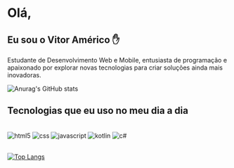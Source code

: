 # Olá, 
## Eu sou o Vitor Américo ✋</br>

Estudante de Desenvolvimento Web e Mobile, entusiasta de programação e apaixonado por explorar novas tecnologias para criar soluções ainda mais inovadoras.

![Anurag's GitHub stats](https://github-readme-stats.vercel.app/api?username=sramerico&show_icons=true&theme=radical)

## Tecnologias que eu uso no meu dia a dia

<div style="display: inline_block"><br/>
    <img align="center" alt="html5" src="https://img.shields.io/badge/HTML5-E34F26?style=for-the-badge&logo=html5&logoColor=white">
        <img align="center" alt="css" src="https://img.shields.io/badge/CSS3-1572B6?style=for-the-badge&logo=css3&logoColor=white">
            <img align="center" alt="javascript" src="https://img.shields.io/badge/JavaScript-F7DF1E?style=for-the-badge&logo=javascript&logoColor=black">
                <img align="center" alt="kotlin" src="https://img.shields.io/badge/Kotlin-0095D5?&style=for-the-badge&logo=kotlin&logoColor=white">
                    <img align="center" alt="c#" src="https://img.shields.io/badge/C%23-239120?style=for-the-badge&logo=c-sharp&logoColor=white">
</div></br>

[![Top Langs](https://github-readme-stats.vercel.app/api/top-langs/?username=sramerico&langs_count=10&layout=compact&theme=transparent&locale=pt-br&hide_progress=true)](https://github.com/sramerico/github-readme-stats)
